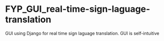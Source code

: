 # FYP_GUI_real-time-sign-laguage-translation
GUI using Django for real time sign laguage translation.
GUI is self-intuitive
